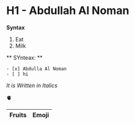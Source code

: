# H1 - Abdullah Al Noman
**Syntax**
1. Eat
2. Milk

** SYnteax: **
```
- [x] Abdulla Al Noman
- [ ] hi
```
*It is Written in Italics*

🫀 

|Fruits | Emoji |
| ---------- | -------- | 
